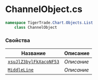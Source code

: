 
# ChannelObject.cs
```csharp
namespace TigerTrade.Chart.Objects.List  
    class ChannelObject
```

### Свойства
| Название | Описание |
| --- | --- |
| [`xsuJlZ3bylFkXacpNF53`](./Свойства/xsuJlZ3bylFkXacpNF53.md) | *Описание* |
| [`MiddleLine`](./Свойства/MiddleLine.md) | *Описание* |

